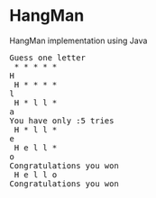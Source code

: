 # HangMan
HangMan implementation using Java

<pre>
Guess one letter
 * * * * *
H
 H * * * *
l
 H * l l *
a
You have only :5 tries
 H * l l *
e
 H e l l *
o
Congratulations you won
 H e l l o
Congratulations you won
</pre>